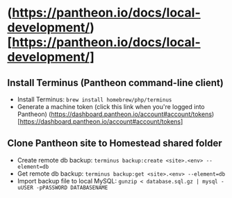 # (https://pantheon.io/docs/local-development/)[https://pantheon.io/docs/local-development/]  
  
  

## Install Terminus (Pantheon command-line client)
- Install Terminus: `brew install homebrew/php/terminus`  
- Generate a machine token (click this link when you're logged into Pantheon) (https://dashboard.pantheon.io/account#account/tokens)[https://dashboard.pantheon.io/account#account/tokens]

## Clone Pantheon site to Homestead shared folder
- Create remote db backup: `terminus backup:create <site>.<env> --element=db`  
- Get remote db backup: `terminus backup:get <site>.<env> --element=db`  
- Import backup file to local MySQL: `gunzip < database.sql.gz | mysql -uUSER -pPASSWORD DATABASENAME`  
